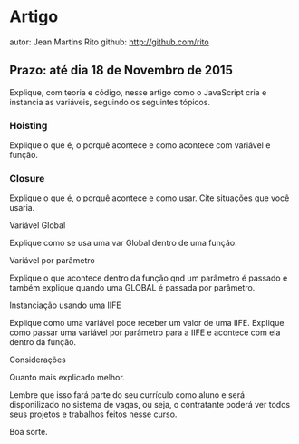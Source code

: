 # Artigo
autor: Jean Martins Rito
github: http://github.com/rito

## Prazo: até dia 18 de Novembro de 2015

Explique, com teoria e código, nesse artigo como o JavaScript cria e instancia as variáveis, seguindo os seguintes tópicos.

### Hoisting

Explique o que é, o porquê acontece e como acontece com variável e função.

### Closure

Explique o que é, o porquê acontece e como usar. Cite situações que você usaria.

Variável Global

Explique como se usa uma var Global dentro de uma função.

Variável por parâmetro

Explique o que acontece dentro da função qnd um parâmetro é passado e também explique quando uma GLOBAL é passada por parâmetro.

Instanciação usando uma IIFE

Explique como uma variável pode receber um valor de uma IIFE. Explique como passar uma variável por parâmetro para a IIFE e acontece com ela dentro da função.

Considerações

Quanto mais explicado melhor.

Lembre que isso fará parte do seu currículo como aluno e será disponilizado no sistema de vagas, ou seja, o contratante poderá ver todos seus projetos e trabalhos feitos nesse curso.

Boa sorte.
